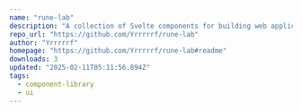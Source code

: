 ```yaml
---
name: "rune-lab"
description: "A collection of Svelte components for building web applications."
repo_url: "https://github.com/Yrrrrrf/rune-lab"
author: "Yrrrrrf"
homepage: "https://github.com/Yrrrrrf/rune-lab#readme"
downloads: 3
updated: "2025-02-11T05:11:56.894Z"
tags: 
  - component-library
  - ui
---
```

